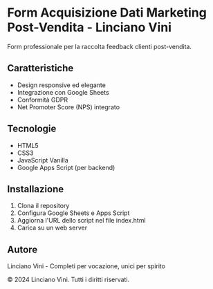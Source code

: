 # Form Acquisizione Dati Marketing Post-Vendita - Linciano Vini

Form professionale per la raccolta feedback clienti post-vendita.

## Caratteristiche
- Design responsive ed elegante
- Integrazione con Google Sheets
- Conformità GDPR
- Net Promoter Score (NPS) integrato

## Tecnologie
- HTML5
- CSS3
- JavaScript Vanilla
- Google Apps Script (per backend)

## Installazione
1. Clona il repository
2. Configura Google Sheets e Apps Script
3. Aggiorna l'URL dello script nel file index.html
4. Carica su un web server

## Autore
Linciano Vini - Completi per vocazione, unici per spirito

© 2024 Linciano Vini. Tutti i diritti riservati.